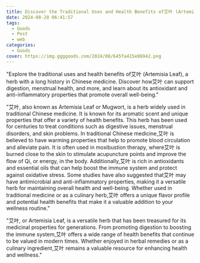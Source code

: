 ```yaml
---
title: Discover the Traditional Uses and Health Benefits of艾叶 (Artemisia Leaf)
date: 2024-08-28 06:41:57
tags:
  - Goods
  - Post
  - web
categories:
  - Goods
cover: https://img.ggggoods.com/2024/08/645fa415e86942.png
---
```


"Explore the traditional uses and health benefits of艾叶 (Artemisia Leaf), a herb with a long history in Chinese medicine. Discover how艾叶 can support digestion, menstrual health, and more, and learn about its antioxidant and anti-inflammatory properties that promote overall well-being."

"艾叶, also known as Artemisia Leaf or Mugwort, is a herb widely used in traditional Chinese medicine. It is known for its aromatic scent and unique properties that offer a variety of health benefits. This herb has been used for centuries to treat conditions such as digestive issues, menstrual disorders, and skin problems. In traditional Chinese medicine,艾叶 is believed to have warming properties that help to promote blood circulation and alleviate pain. It is often used in moxibustion therapy, where艾叶 is burned close to the skin to stimulate acupuncture points and improve the flow of Qi, or energy, in the body. Additionally,艾叶 is rich in antioxidants and essential oils that can help boost the immune system and protect against oxidative stress. Some studies have also suggested that艾叶 may have antimicrobial and anti-inflammatory properties, making it a versatile herb for maintaining overall health and well-being. Whether used in traditional medicine or as a culinary herb,艾叶 offers a unique flavor profile and potential health benefits that make it a valuable addition to your wellness routine."

"艾叶, or Artemisia Leaf, is a versatile herb that has been treasured for its medicinal properties for generations. From promoting digestion to boosting the immune system,艾叶 offers a wide range of health benefits that continue to be valued in modern times. Whether enjoyed in herbal remedies or as a culinary ingredient,艾叶 remains a valuable resource for enhancing health and wellness."
